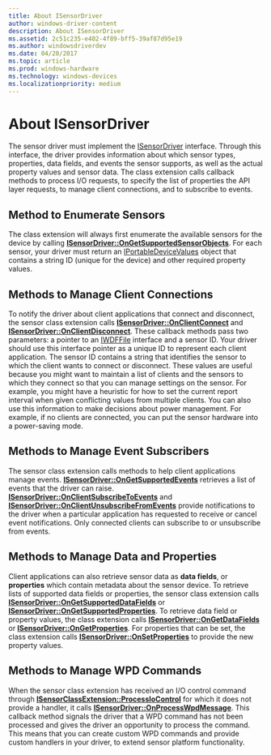```yaml
---
title: About ISensorDriver
author: windows-driver-content
description: About ISensorDriver
ms.assetid: 2c51c235-e402-4f89-bff5-39af87d95e19
ms.author: windowsdriverdev
ms.date: 04/20/2017
ms.topic: article
ms.prod: windows-hardware
ms.technology: windows-devices
ms.localizationpriority: medium
---
```


# About ISensorDriver


The sensor driver must implement the [ISensorDriver](https://docs.microsoft.com/windows-hardware/drivers/ddi/content/sensorsclassextension/nn-sensorsclassextension-isensordriver) interface. Through this interface, the driver provides information about which sensor types, properties, data fields, and events the sensor supports, as well as the actual property values and sensor data. The class extension calls callback methods to process I/O requests, to specify the list of properties the API layer requests, to manage client connections, and to subscribe to events.

## Method to Enumerate Sensors

The class extension will always first enumerate the available sensors for the device by calling [**ISensorDriver::OnGetSupportedSensorObjects**](https://docs.microsoft.com/windows-hardware/drivers/ddi/content/sensorsclassextension/nf-sensorsclassextension-isensordriver-ongetsupportedsensorobjects). For each sensor, your driver must return an [IPortableDeviceValues](http://go.microsoft.com/fwlink/p/?linkid=131486) object that contains a string ID (unique for the device) and other required property values.

## Methods to Manage Client Connections

To notify the driver about client applications that connect and disconnect, the sensor class extension calls [**ISensorDriver::OnClientConnect**](https://docs.microsoft.com/windows-hardware/drivers/ddi/content/sensorsclassextension/nf-sensorsclassextension-isensordriver-onclientconnect) and [**ISensorDriver::OnClientDisconnect**](https://docs.microsoft.com/windows-hardware/drivers/ddi/content/sensorsclassextension/nf-sensorsclassextension-isensordriver-onclientdisconnect). These callback methods pass two parameters: a pointer to an [IWDFFile](https://docs.microsoft.com/windows-hardware/drivers/ddi/content/wudfddi/nn-wudfddi-iwdffile) interface and a sensor ID. Your driver should use this interface pointer as a unique ID to represent each client application. The sensor ID contains a string that identifies the sensor to which the client wants to connect or disconnect. These values are useful because you might want to maintain a list of clients and the sensors to which they connect so that you can manage settings on the sensor. For example, you might have a heuristic for how to set the current report interval when given conflicting values from multiple clients. You can also use this information to make decisions about power management. For example, if no clients are connected, you can put the sensor hardware into a power-saving mode.

## Methods to Manage Event Subscribers

The sensor class extension calls methods to help client applications manage events. [**ISensorDriver::OnGetSupportedEvents**](https://docs.microsoft.com/windows-hardware/drivers/ddi/content/sensorsclassextension/nf-sensorsclassextension-isensordriver-ongetsupportedevents) retrieves a list of events that the driver can raise. [**ISensorDriver::OnClientSubscribeToEvents**](https://docs.microsoft.com/windows-hardware/drivers/ddi/content/sensorsclassextension/nf-sensorsclassextension-isensordriver-onclientsubscribetoevents) and [**ISensorDriver::OnClientUnsubscribeFromEvents**](https://docs.microsoft.com/windows-hardware/drivers/ddi/content/sensorsclassextension/nf-sensorsclassextension-isensordriver-onclientunsubscribefromevents) provide notifications to the driver when a particular application has requested to receive or cancel event notifications. Only connected clients can subscribe to or unsubscribe from events.

## Methods to Manage Data and Properties

Client applications can also retrieve sensor data as **data fields**, or **properties** which contain metadata about the sensor device. To retrieve lists of supported data fields or properties, the sensor class extension calls [**ISensorDriver::OnGetSupportedDataFields**](https://docs.microsoft.com/windows-hardware/drivers/ddi/content/sensorsclassextension/nf-sensorsclassextension-isensordriver-ongetsupporteddatafields) or [**ISensorDriver::OnGetSupportedProperties**](https://docs.microsoft.com/windows-hardware/drivers/ddi/content/sensorsclassextension/nf-sensorsclassextension-isensordriver-ongetsupportedproperties). To retrieve data field or property values, the class extension calls [**ISensorDriver::OnGetDataFields**](https://docs.microsoft.com/windows-hardware/drivers/ddi/content/sensorsclassextension/nf-sensorsclassextension-isensordriver-ongetdatafields) or [**ISensorDriver::OnGetProperties**](https://docs.microsoft.com/windows-hardware/drivers/ddi/content/sensorsclassextension/nf-sensorsclassextension-isensordriver-ongetproperties). For properties that can be set, the class extension calls [**ISensorDriver::OnSetProperties**](https://docs.microsoft.com/windows-hardware/drivers/ddi/content/sensorsclassextension/nf-sensorsclassextension-isensordriver-onsetproperties) to provide the new property values.

## Methods to Manage WPD Commands

When the sensor class extension has received an I/O control command through [**ISensorClassExtension::ProcessIoControl**](https://docs.microsoft.com/windows-hardware/drivers/ddi/content/sensorsclassextension/nf-sensorsclassextension-isensorclassextension-processiocontrol) for which it does not provide a handler, it calls [**ISensorDriver::OnProcessWpdMessage**](https://docs.microsoft.com/windows-hardware/drivers/ddi/content/sensorsclassextension/nf-sensorsclassextension-isensordriver-onprocesswpdmessage). This callback method signals the driver that a WPD command has not been processed and gives the driver an opportunity to process the command. This means that you can create custom WPD commands and provide custom handlers in your driver, to extend sensor platform functionality.

 

 





